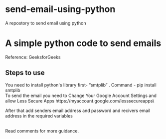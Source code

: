 # send-email-using-python

A repostory to send email using python


<h1> A simple python code to send emails</h1>
Reference: GeeksforGeeks
<h2>Steps to use </h2>

<p> You need to install python's library first- “smtplib” .
	Command - pip install smtplib
<br>
To send the email you need to Change Your Google Account Settings and allow Less Secure Apps
https://myaccount.google.com/lesssecureapps\

<br>

After that add senders email address and password and recivers email address in the required variables

<br>
Read comments for more guidance.
</p>
